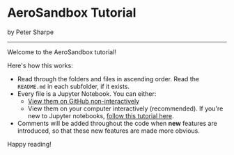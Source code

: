 # AeroSandbox Tutorial

by Peter Sharpe

-----

Welcome to the AeroSandbox tutorial!

Here's how this works: 
* Read through the folders and files in ascending order. Read the `README.md` in each subfolder, if it exists.
* Every file is a Jupyter Notebook. You can either:
  * [View them on GitHub non-interactively](https://github.com/peterdsharpe/AeroSandbox/tree/master/tutorial)
  * View them on your computer interactively (recommended). If you're new to Jupyter notebooks, [follow this tutorial here](https://www.codecademy.com/articles/how-to-use-jupyter-notebooks).
* Comments will be added throughout the code when **new** features are introduced, so that these new features are made more obvious.

Happy reading!